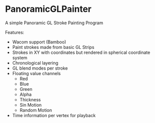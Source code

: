 PanoramicGLPainter
==================

A simple Panoramic GL Stroke Painting Program

Features:

*	Wacom support (Bamboo)
*	Paint strokes made from basic GL Strips
*	Strokes in XY with coordinates but rendered in spherical coordinate system
*	Chronological layering
*	GL blend modes per stroke
*	Floating value channels
	*	Red
	*	Blue
	*	Green
	*	Alpha
	*	Thickness
	*	Sin Motion
	*	Random Motion
*	Time information per vertex for playback
